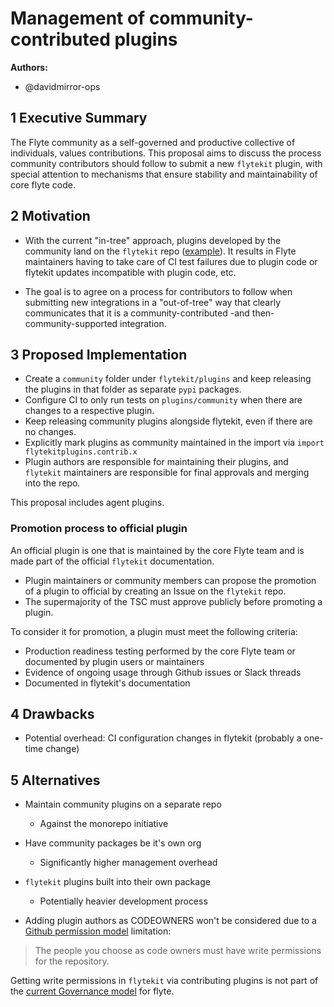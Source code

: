 # Management of community-contributed plugins

**Authors:**

- @davidmirror-ops


## 1 Executive Summary

The Flyte community as a self-governed and productive collective of individuals, values contributions. This proposal aims to discuss the process community contributors should follow to submit a new `flytekit` plugin, with special attention to mechanisms that ensure stability and maintainability of core flyte code.

## 2 Motivation

- With the current "in-tree" approach, plugins developed by the community land on the `flytekit` repo ([example](https://github.com/flyteorg/flytekit/pull/2537)). It results in Flyte maintainers having to take care of CI test failures due to plugin code or flytekit updates incompatible with plugin code, etc.

- The goal is to agree on a process for contributors to follow when submitting new integrations in a "out-of-tree" way that clearly communicates that it is a community-contributed -and then- community-supported integration.

## 3 Proposed Implementation

- Create a `community` folder under `flytekit/plugins` and keep releasing the plugins in that folder as separate `pypi` packages.
- Configure CI to only run tests on `plugins/community` when there are changes to a respective plugin.
- Keep releasing community plugins alongside flytekit, even if there are no changes.
- Explicitly mark plugins as community maintained in the import via `import flytekitplugins.contrib.x`
- Plugin authors are responsible for maintaining their plugins, and `flytekit` maintainers are responsible for final approvals and merging into the repo.

This proposal includes agent plugins.
### Promotion process to official plugin

An official plugin is one that is maintained by the core Flyte team and is made part of the official `flytekit` documentation.

- Plugin maintainers or community members can propose the promotion of a plugin to official by creating an Issue on the `flytekit` repo.
- The supermajority of the TSC must approve publicly before promoting a plugin.

To consider it for promotion, a plugin must meet the following criteria:

- Production readiness testing performed by the core Flyte team or documented by plugin users or maintainers
- Evidence of ongoing usage through Github issues or Slack threads
- Documented in flytekit's documentation



## 4 Drawbacks

- Potential overhead: CI configuration changes in flytekit (probably a one-time change) 

## 5 Alternatives

- Maintain community plugins on a separate repo
    - Against the monorepo initiative
-  Have community packages be it's own org
    - Significantly higher management overhead
- `flytekit` plugins built into their own package
    -   Potentially heavier development process

- Adding plugin authors as CODEOWNERS won't be considered due to a [Github permission model](https://docs.github.com/en/repositories/managing-your-repositorys-settings-and-features/customizing-your-repository/about-code-owners) limitation:

>The people you choose as code owners must have write permissions for the repository. 

Getting write permissions in `flytekit` via contributing plugins is not part of the [current Governance model](https://github.com/flyteorg/community/blob/main/GOVERNANCE.md#community-roles-and-path-to-maintainership) for flyte.
